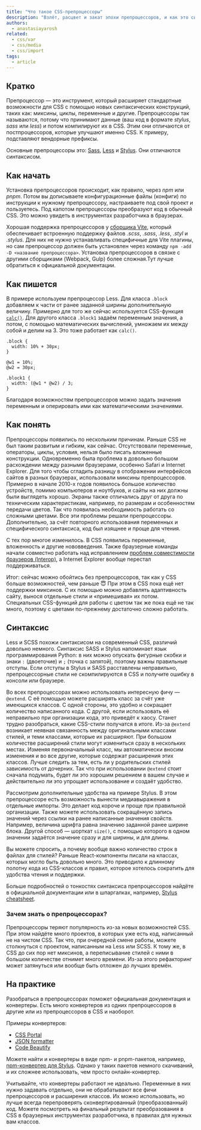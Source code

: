 ```yaml
---
title: "Что такое CSS-препроцессоры"
description: "Взлёт, расцвет и закат эпохи препроцессоров, и как это связано с развитием нативного CSS."
authors:
  - anastasiayarosh
related:
  - css/var
  - css/media
  - css/import
tags:
  - article
---
```


## Кратко

Препроцессор — это инструмент, который расширяет стандартные возможности для CSS с помощью новых синтаксических конструкций, таких как: миксины, циклы, переменные и другие. Препроцессоры так называются, потому что принимают данные (ваш код в формате _stylus_, _sass_ или _less_) и потом компилируют их в CSS. Этим они отличаются от постпроцессоров, которые улучшают именно CSS. К примеру, подставляют вендорные префиксы.

Основные препроцессоры это: [Sass](https://sass-lang.com/), [Less](https://lesscss.org/) и [Stylus](https://stylus-lang.com/). Они отличаются синтаксисом.

## Как начать

Установка препроцессоров происходит, как правило, через _npm_ или _pnpm_. Потом вы дописываете конфигурационные файлы (конфиги) по инструкции к нужному препроцессору, настраиваете под свой проект и пользуетесь. Под капотом препроцессоры преобразуют код в обычный CSS. Это можно увидеть в инструментах разработчика в браузерах.

Хорошая поддержка препроцессоров у [сборщика Vite](https://vitejs.dev), который обеспечивает встроенную поддержку файлов _.scss_, _.sass_, _.less_, _.styl_ и _.stylus_. Для них не нужно устанавливать специфичные для Vite плагины, но сам препроцессор должен быть установлен через команду `npm -add -D <название препроцессора>`. Установка препроцессоров в связке с другими сборщиками (Webpack, Gulp) более сложная.Тут лучше обратиться к официальной документации.

## Как пишется

В примере используем препроцессор Less. Для класса `.block` добавляем к части от ранее заданной ширины дополнительную величину. Примерно для того же сейчас используется CSS-функция [`calc()`](/css/calc/). Для другого класса `.block1` задаём переменным значения, а потом, с помощью математических вычислений, умножаем их между собой и делим на 3. Это тоже работает как `calc()`.

```less
.block {
  width: 10% + 30px;
}

@w1 = 10%;
@w2 = 30px;

.block1 {
  width: (@w1 * @w2) / 3;
}
```

Благодаря возможностям препроцессоров можно задать значения переменным и оперировать ими как математическими значениями.

## Как понять

Препроцессоры появились по нескольким причинам. Раньше CSS не был таким развитым и гибким, как сейчас. Отсутствовали переменные, операторы, циклы, условия, нельзя было писать вложенные конструкции. Одновременно была проблема в довольно большом расхождении между разными браузерами, особенно Safari и Internet Explorer. Для того чтобы сгладить разницу в отображении интерфейсов сайтов в разных браузерах, использовали миксины препроцессоров. Примерно в начале 2010-х годов появилось большое количество устройств, помимо компьютеров и ноутбуков, и сайты на них должны были выглядеть хорошо. Экраны также отличались друг от друга по техническим характеристикам, например, по размерам и особенностям передачи цветов. Так что появилась необходимость работать со сложными цветами. Все эти проблемы решали препроцессоры. Дополнительно, за счёт повторного использования переменных и специфического синтаксиса, код был изящнее и проще для чтения.

С тех пор многое изменилось. В CSS появились переменные, вложенность и другие нововведения. Также браузерные команды начали совместно работать над исправлением [проблем совместимости браузеров (Interop)](https://github.com/web-platform-tests/interop), а Internet Explorer вообще перестал поддерживаться.

Итог: сейчас можно обойтись без препроцессоров, так как у CSS больше возможностей, чем раньше 😇 При этом в CSS пока ещё нет поддержки миксинов. С их помощью можно добавлять адаптивность сайту, вынося отдельные стили и «примешивая» их потом. Специальных CSS-функций для работы с цветом так же пока ещё не так много, поэтому с цветами по-прежнему достаточно сложно работать.

## Синтаксис

Less и SCSS похожи синтаксисом на современный CSS, различий довольно немного. Синтаксис SASS и Stylus напоминает язык программирования Python: в них можно опускать фигурные скобки и знаки `:` (двоеточие) и `;` (точка с запятой), поэтому важны правильные отступы. Если отступы в Stylus и SASS расставлены неправильно, препроцессорные стили не скомпилируются в CSS и получите ошибку в консоли или браузере.

Во всех препроцессорах можно использовать интересную фичу — `@extend`. С её помощью можете расширять класс за счёт уже имеющихся классов. С одной стороны, это удобно и сокращает количество написанного кода. С другой, если использовать её неправильно при организации кода, это приведёт к хаосу. Станет трудно разобраться, какие CSS-стили получатся в итоге. Из-за `@extend` возникает неявная связанность между оригинальными классами стилей, и теми классами, которые их расширяют. При большом количестве расширений стили могут измениться сразу в нескольких местах. Изменяя первоначальный класс, мы автоматически вносим изменения и во все другие, которые содержат расширения этих классов. Лучше следить за тем, есть ли у родительских стилей зависимость от дочерних. Так что при использовании `@extend` стоит сначала подумать, будет ли это хорошим решением в вашем случае и действительно ли это упрощает использование и создаёт удобство.

Рассмотрим дополнительные удобства на примере Stylus. В этом препроцессоре есть возможность вынести медиавыражения в отдельные импорты. Это делает код короче и проще при правильной организации. Также можете использовать сокращённую запись значений через ссылки на ранее написанные значения свойств. Например, величина шрифта равна значению заданной ранее ширине блока. Другой способ — шорткат `size()`, с помощью которого в одном значении задаётся значение сразу и для ширины, и для длины.

Вы можете спросить, а почему вообще важно количество строк в файлах для стилей? Раньше React-компоненты писали на классах, которых могло быть довольно много. Это приводило к длинному полотну кода из CSS-классов и правил, которое хотелось сократить для удобства чтения и поддержки.

Больше подробностей о тонкостях синтаксиса препроцессоров найдёте в официальной документации или в шпаргалках, например, [Stylus cheatsheet](https://devhints.io/stylus).

### Зачем знать о препроцессорах?

Препроцессоры теряют популярность из-за новых возможностей CSS. При этом найдёте много проектов, в которых уже есть код, написанный не на чистом CSS. Так что, при очередной смене работы, можете столкнуться с проектом, написанным на Less или SCSS. К тому же, в CSS до сих пор нет миксинов, а переписывание стилей с ними в большом количестве отнимет много времени. Из-за этого рефакторинг может затянуться или вообще быть отложен до лучших времён.

## На практике

Разобраться в препроцессорах поможет официальная документация и конвертеры. Есть много конвертеров из одних препроцессоров в другие или из препроцессоров в CSS и наоборот.

Примеры конвертеров:

- [CSS Portal](https://www.cssportal.com)
- [JSON formatter](https://jsonformatter.org)
- [Code Beautify](https://codebeautify.org)

Можете найти и конвертеры в виде npm- и pnpm-пакетов, например, [npm-конвертер для Stylus](https://www.npmjs.com/package/stylus-converter). Однако у таких пакетов немного скачиваний, и их сложнее использовать, чем просто онлайн-конвертер.

Учитывайте, что конвертеры работают не идеально. Переменные в них нужно задавать отдельно, они не обрабатывают все фичи препроцессоров и расширения классов. Их можно использовать, но лучше всегда перепроверять сконвертированный (преобразованный) код. Можете посмотреть на финальный результат преобразования в CSS в браузерных инструментах разработчика, в правилах для нужных вам классов.
